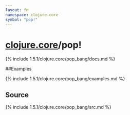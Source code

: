 ```yaml
---
layout: fn
namespace: clojure.core
symbol: "pop!"
---
```


# [clojure.core](../)/pop!

{% include 1.5.1/clojure.core/pop_bang/docs.md %}

##Examples

{% include 1.5.1/clojure.core/pop_bang/examples.md %}
## Source
{% include 1.5.1/clojure.core/pop_bang/src.md %}

